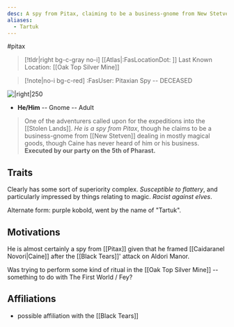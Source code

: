 ```yaml
---
desc: A spy from Pitax, claiming to be a business-gnome from New Stetven
aliases:
  - Tartuk
---
```

#pitax
>[!tldr|right bg-c-gray no-i] [[Atlas|:FasLocationDot: ]] Last Known Location: [[Oak Top Silver Mine]]

>[!note|no-i bg-c-red] :FasUser: Pitaxian Spy -- DECEASED

![|right|250](https://static.wikia.nocookie.net/pathfinderkingmaker_gamepedia_en/images/e/ef/Tartuccio.png/revision/latest?cb=20180927134312)

- **He/Him** -- Gnome -- Adult

>One of the adventurers called upon for the expeditions into the [[Stolen Lands]]. *He is a spy from Pitax*, though he claims to be a business-gnome from [[New Stetven]] dealing in mostly magical goods, though Caine has never heard of him or his business. **Executed by our party on the 5th of Pharast.**

## Traits
Clearly has some sort of superiority complex. *Susceptible to flattery*, and particularly impressed by things relating to magic. *Racist against elves*.

Alternate form: purple kobold, went by the name of "Tartuk".

## Motivations
He is almost certainly a spy from [[Pitax]] given that he framed [[Caidaranel Novori|Caine]] after the [[Black Tears]]' attack on Aldori Manor.

Was trying to perform some kind of ritual in the [[Oak Top Silver Mine]] -- something to do with The First World / Fey?

## Affiliations
- possible affiliation with the [[Black Tears]]